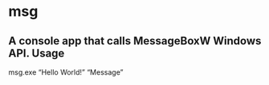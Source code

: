 msg
===
A console app that calls MessageBoxW Windows API.
Usage
-----
msg.exe “Hello World!” “Message”
